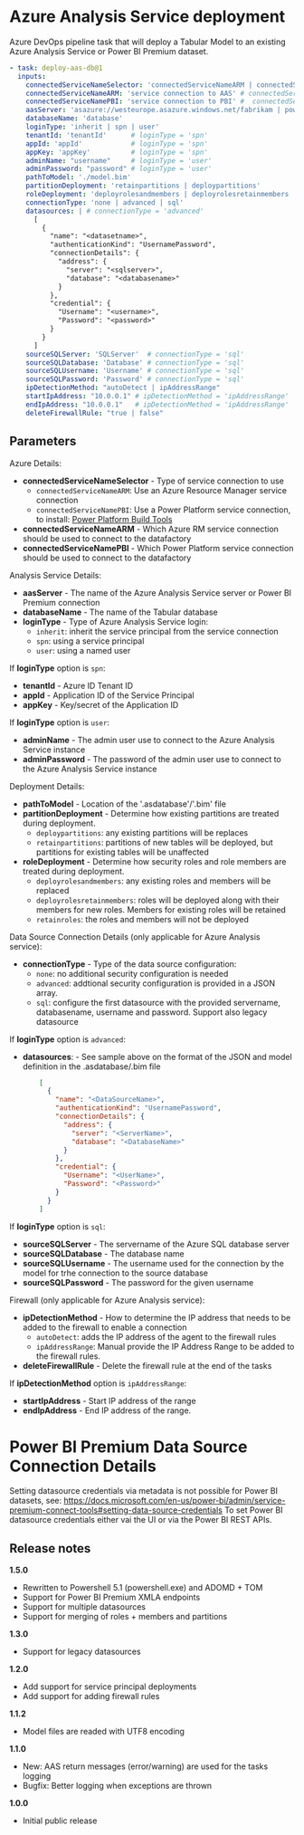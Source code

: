 # Azure Analysis Service deployment

Azure DevOps pipeline task that will deploy a Tabular Model to an existing Azure Analysis Service or Power BI Premium dataset. 

```yml
- task: deploy-aas-db@1
  inputs:
    connectedServiceNameSelector: 'connectedServiceNameARM | connectedServiceNamePBI'
    connectedServiceNameARM: 'service connection to AAS' # connectedServiceNameSelector = 'connectedServiceNameARM'
    connectedServiceNamePBI: 'service connection to PBI' #  connectedServiceNameSelector = 'connectedServiceNamePBI'
    aasServer: 'asazure://westeurope.asazure.windows.net/fabrikam | powerbi://api.powerbi.com/v1.0/myorg/dataset'
    databaseName: 'database'
    loginType: 'inherit | spn | user'
    tenantId: 'tenantId'      # loginType = 'spn'
    appId: 'appId'            # loginType = 'spn'
    appKey: 'appKey'          # loginType = 'spn'
    adminName: "username"     # loginType = 'user'
    adminPassword: "password" # loginType = 'user'
    pathToModel: './model.bim'
    partitionDeployment: 'retainpartitions | deploypartitions'
    roleDeployment: 'deployrolesandmembers | deployrolesretainmembers | retainroles'
    connectionType: 'none | advanced | sql'
    datasources: | # connectionType = 'advanced'
      [
        {
          "name": "<datasetname>",
          "authenticationKind": "UsernamePassword",
          "connectionDetails": {
            "address": {
              "server": "<sqlserver>",
              "database": "<databasename>"
            }
          },
          "credential": {
            "Username": "<username>",
            "Password": "<password>"
          }
        }
      ]
    sourceSQLServer: 'SQLServer'  # connectionType = 'sql'
    sourceSQLDatabase: 'Database' # connectionType = 'sql'
    sourceSQLUsername: 'Username' # connectionType = 'sql'
    sourceSQLPassword: 'Password' # connectionType = 'sql'
    ipDetectionMethod: "autoDetect | ipAddressRange"
    startIpAddress: "10.0.0.1" # ipDetectionMethod = 'ipAddressRange' 
    endIpAddress: "10.0.0.1"   # ipDetectionMethod = 'ipAddressRange'
    deleteFirewallRule: "true | false"
```

## Parameters

Azure Details:
- **connectedServiceNameSelector** - Type of service connection to use
    - `connectedServiceNameARM`: Use an Azure Resource Manager service connection
    - `connectedServiceNamePBI`: Use a Power Platform service connection, to install: [Power Platform Build Tools](https://marketplace.visualstudio.com/items?itemName=microsoft-IsvExpTools.PowerPlatform-BuildTools)
- **connectedServiceNameARM** - Which Azure RM service connection should be used to connect to the datafactory
- **connectedServiceNamePBI** - Which Power Platform service connection should be used to connect to the datafactory

Analysis Service Details:
- **aasServer** - The name of the Azure Analysis Service server or Power BI Premium connection
- **databaseName** - The name of the Tabular database
- **loginType** - Type of Azure Analysis Service login:
    - `inherit`: inherit the service principal from the service connection
    - `spn`: using a service principal
    - `user`: using a named user 

If **loginType** option is `spn`:
- **tenantId** - Azure ID Tenant ID
- **appId** - Application ID of the Service Principal
- **appKey** - Key/secret of the Application ID

If **loginType** option is `user`: 
- **adminName** - The admin user use to connect to the Azure Analysis Service instance
- **adminPassword** - The password of the admin user use to connect to the Azure Analysis Service instance

Deployment Details:
- **pathToModel** - Location of the '.asdatabase'/'.bim' file
- **partitionDeployment** - Determine how existing partitions are treated during deployment.
    - `deploypartitions`: any existing partitions will be replaces
    - `retainpartitions`: partitions of new tables will be deployed, but partitions for existing tables will be unaffected
- **roleDeployment** - Determine how security roles and role members are treated during deployment.
    - `deployrolesandmembers`: any existing roles and members will be replaced
    - `deployrolesretainmembers`: roles will be deployed along with their members for new roles. Members for existing roles will be retained
    - `retainroles`: the roles and members will not be deployed

Data Source Connection Details (only applicable for Azure Analysis service):
- **connectionType** - Type of the data source configuration:
    - `none`: no additional security configuration is needed
    - `advanced`: addtional security configuration is provided in a JSON array.
    - `sql`: configure the first datasource with the provided servername, databasename, username and password. Support also legacy datasource

If **loginType** option is `advanced`:
- **datasources**: - See sample above on the format of the JSON and model definition in the .asdatabase/.bim file
    ```json
        [
          {
            "name": "<DataSourceName>",
            "authenticationKind": "UsernamePassword",
            "connectionDetails": {
              "address": {
                "server": "<ServerName>",
                "database": "<DatabaseName>"
              }
            },
            "credential": {
              "Username": "<UserName>",
              "Password": "<Password>"
            }
          }
        ]
    ```
     
If **loginType** option is `sql`: 
- **sourceSQLServer** - The servername of the Azure SQL database server
- **sourceSQLDatabase** - The database name
- **sourceSQLUsername** - The username used for the connection by the model for trhe connection to the source database
- **sourceSQLPassword** - The password for the given username

Firewall (only applicable for Azure Analysis service):
- **ipDetectionMethod** - How to determine the IP address that needs to be added to the firewall to enable a connection
    - `autoDetect`: adds the IP address of the agent to the firewall rules
    - `ipAddressRange`: Manual provide the IP Address Range to be added to the firewall rules.
- **deleteFirewallRule** - Delete the firewall rule at the end of the tasks 

If **ipDetectionMethod** option is `ipAddressRange`:
- **startIpAddress** - Start IP address of the range
- **endIpAddress** - End IP address of the range.

# Power BI Premium Data Source Connection Details

Setting datasource credentials via metadata is not possible for Power BI datasets, see: https://docs.microsoft.com/en-us/power-bi/admin/service-premium-connect-tools#setting-data-source-credentials
To set Power BI datasource credentials either vai the UI or via the Power BI REST APIs. 

## Release notes

**1.5.0**
- Rewritten to Powershell 5.1 (powershell.exe) and ADOMD + TOM
- Support for Power BI Premium XMLA endpoints
- Support for multiple datasources
- Support for merging of roles + members and partitions

**1.3.0**
- Support for legacy datasources

**1.2.0**
- Add support for service principal deployments
- Add support for adding firewall rules

**1.1.2**
- Model files are readed with UTF8 encoding

**1.1.0**
- New: AAS return messages (error/warning) are used for the tasks logging
- Bugfix: Better logging when exceptions are thrown

**1.0.0**
- Initial public release